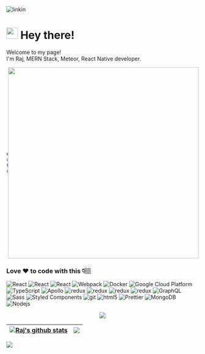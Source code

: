 ![linkin](https://user-images.githubusercontent.com/49932204/147898304-3027a172-ccf9-461c-89a6-0a0b62436487.jpg)

<h1><img src="https://emojis.slackmojis.com/emojis/images/1588177020/8809/wave_hello.gif?1588177020" width="30"/> Hey there!</h1>


<p>Welcome to my page! </br> I'm Raj, MERN Stack, Meteor, React Native developer.</b>

<div style="display:flex;justify-content:center;align-items:center;">
  
  ```yaml
  education: Bachelor in Computer Application and Science
  company: Silico Software Solutions
  technical_interests: ["Web", "Mobile", "System Design", "Web3", "Crypto"]
  currently_learning: Designing System Architecture
  ```
  
  <img height="500" width="auto" src="https://api.daily.dev/devcards/ddb1c8e078564e5bbbee7ab4d1ca4975.png?r=21e" />
</div>
<h3>Love ❤️ to code with this 👇🏼</h3>
<p>
  <img alt="React" src="https://img.shields.io/badge/-React-45b8d8?style=flat-square&logo=react&logoColor=white" />
  <img alt="React" src="https://img.shields.io/badge/-ReactNative-45b8d8?style=flat-square&logo=react&logoColor=white" />
  <img alt="React" src="https://img.shields.io/badge/-Meteor-FF6A3E?style=flat-square&logo=meteor&logoColor=white" />
  <img alt="Webpack" src="https://img.shields.io/badge/-Webpack-8DD6F9?style=flat-square&logo=webpack&logoColor=white" /> 
  <img alt="Docker" src="https://img.shields.io/badge/-Docker-46a2f1?style=flat-square&logo=docker&logoColor=white" />
  <img alt="Google Cloud Platform" src="https://img.shields.io/badge/-Google_Cloud_Platform-1a73e8?style=flat-square&logo=google-cloud&logoColor=white" />
  <img alt="TypeScript" src="https://img.shields.io/badge/-TypeScript-007ACC?style=flat-square&logo=typescript&logoColor=white" />
  <img alt="Apollo" src="https://img.shields.io/badge/-Apollo%20GraphQL-311C87?style=flat-square&logo=apollo-graphql&logoColor=white" />
  <img alt="redux" src="https://img.shields.io/badge/-Redux-764ABC?style=flat-square&logo=redux&logoColor=white" />
  <img alt="redux" src="https://img.shields.io/badge/-ReduxThunk-764ABC?style=flat-square&logo=redux&logoColor=white" />
  <img alt="redux" src="https://img.shields.io/badge/-ReduxSaga-764ABC?style=flat-square&logo=redux&logoColor=white" />
  <img alt="redux" src="https://img.shields.io/badge/-ReduxToolKit-764ABC?style=flat-square&logo=redux&logoColor=white" />
  <img alt="GraphQL" src="https://img.shields.io/badge/-GraphQL-E10098?style=flat-square&logo=graphql&logoColor=white" />
  <img alt="Sass" src="https://img.shields.io/badge/-Sass-CC6699?style=flat-square&logo=sass&logoColor=white" />
  <img alt="Styled Components" src="https://img.shields.io/badge/-Styled_Components-db7092?style=flat-square&logo=styled-components&logoColor=white" />
  <img alt="git" src="https://img.shields.io/badge/-Git-F05032?style=flat-square&logo=git&logoColor=white" />
  <img alt="html5" src="https://img.shields.io/badge/-HTML5-E34F26?style=flat-square&logo=html5&logoColor=white" />
  <img alt="Prettier" src="https://img.shields.io/badge/-Prettier-F7B93E?style=flat-square&logo=prettier&logoColor=white" />
  <img alt="MongoDB" src="https://img.shields.io/badge/-MongoDB-13aa52?style=flat-square&logo=mongodb&logoColor=white" />
  <img alt="Nodejs" src="https://img.shields.io/badge/-Nodejs-43853d?style=flat-square&logo=Node.js&logoColor=white" />
</p>

<p align="center">
  <img alig src="https://github-profile-trophy.vercel.app/?username=rajtejani&column=6&rank=SSS,SS,S,AAA,AA,A,B,C" />
</p>

 | <a href="https://github.com/rajtejani/github-readme-stats"><img align="center" src="https://github-readme-stats.vercel.app/api?username=rajtejani&show_icons=true&include_all_commits=true&theme=buefy&hide_border=true" alt="Raj's github stats" /></a> | <a href="https://github.com/anuraghazra/github-readme-stats"><img align="center" src="https://github-readme-stats.vercel.app/api/top-langs/?username=rajtejani&layout=compact&theme=buefy&hide_border=true" /></a> |
| ------------- | ------------- |


<img src="https://capsule-render.vercel.app/api?type=waving&color=gradient&height=120&section=footer"/>

